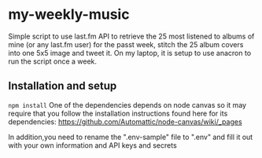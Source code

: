 # my-weekly-music
Simple script to use last.fm API to retrieve the 25 most listened to albums of mine (or any last.fm user) for the passt week, stitch the 25 album covers into one 5x5 image and tweet it. On my laptop, it is setup to use anacron to run the script once a week.

## Installation and setup
```npm install```
One of the dependencies depends on node canvas so it may require that you follow the installation instructions found here for its dependencies: https://github.com/Automattic/node-canvas/wiki/_pages

In addition,you need to rename the ".env-sample" file to ".env" and fill it out with your own information and API keys and secrets
